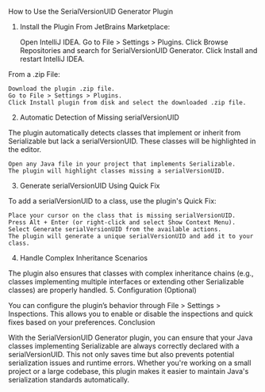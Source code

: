 How to Use the SerialVersionUID Generator Plugin
1. Install the Plugin
From JetBrains Marketplace:

    Open IntelliJ IDEA.
    Go to File > Settings > Plugins.
    Click Browse Repositories and search for SerialVersionUID Generator.
    Click Install and restart IntelliJ IDEA.

From a .zip File:

    Download the plugin .zip file.
    Go to File > Settings > Plugins.
    Click Install plugin from disk and select the downloaded .zip file.

2. Automatic Detection of Missing serialVersionUID

The plugin automatically detects classes that implement or inherit from Serializable but lack a serialVersionUID. These classes will be highlighted in the editor.

    Open any Java file in your project that implements Serializable.
    The plugin will highlight classes missing a serialVersionUID.

3. Generate serialVersionUID Using Quick Fix

To add a serialVersionUID to a class, use the plugin's Quick Fix:

    Place your cursor on the class that is missing serialVersionUID.
    Press Alt + Enter (or right-click and select Show Context Menu).
    Select Generate serialVersionUID from the available actions.
    The plugin will generate a unique serialVersionUID and add it to your class.

4. Handle Complex Inheritance Scenarios

The plugin also ensures that classes with complex inheritance chains (e.g., classes implementing multiple interfaces or extending other Serializable classes) are properly handled.
5. Configuration (Optional)

You can configure the plugin’s behavior through File > Settings > Inspections. This allows you to enable or disable the inspections and quick fixes based on your preferences.
Conclusion

With the SerialVersionUID Generator plugin, you can ensure that your Java classes implementing Serializable are always correctly declared with a serialVersionUID. This not only saves time but also prevents potential serialization issues and runtime errors. Whether you're working on a small project or a large codebase, this plugin makes it easier to maintain Java's serialization standards automatically.
